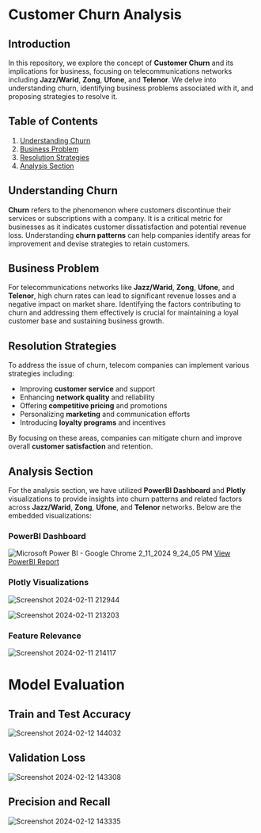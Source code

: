 # Customer Churn Analysis 

## Introduction

In this repository, we explore the concept of **Customer Churn** and its implications for business, focusing on telecommunications networks including **Jazz/Warid**, **Zong**, **Ufone**, and **Telenor**. We delve into understanding churn, identifying business problems associated with it, and proposing strategies to resolve it.

## Table of Contents

1. [Understanding Churn](#understanding-churn)
2. [Business Problem](#business-problem)
3. [Resolution Strategies](#resolution-strategies)
4. [Analysis Section](#analysis-section)

## Understanding Churn

**Churn** refers to the phenomenon where customers discontinue their services or subscriptions with a company. It is a critical metric for businesses as it indicates customer dissatisfaction and potential revenue loss. Understanding **churn patterns** can help companies identify areas for improvement and devise strategies to retain customers.

## Business Problem

For telecommunications networks like **Jazz/Warid**, **Zong**, **Ufone**, and **Telenor**, high churn rates can lead to significant revenue losses and a negative impact on market share. Identifying the factors contributing to churn and addressing them effectively is crucial for maintaining a loyal customer base and sustaining business growth.

## Resolution Strategies

To address the issue of churn, telecom companies can implement various strategies including:

- Improving **customer service** and support
- Enhancing **network quality** and reliability
- Offering **competitive pricing** and promotions
- Personalizing **marketing** and communication efforts
- Introducing **loyalty programs** and incentives

By focusing on these areas, companies can mitigate churn and improve overall **customer satisfaction** and retention.

## Analysis Section

For the analysis section, we have utilized **PowerBI Dashboard** and **Plotly** visualizations to provide insights into churn patterns and related factors across **Jazz/Warid**, **Zong**, **Ufone**, and **Telenor** networks. Below are the embedded visualizations:

### PowerBI Dashboard

![Microsoft Power BI - Google Chrome 2_11_2024 9_24_05 PM](https://github.com/Shahzeb-A/Pakistan-Telecom-Churn/assets/63748662/e2c80e0f-dfc0-429b-a265-82765f1f7ff7)
[View PowerBI Report](https://app.powerbi.com/view?r=eyJrIjoiMDY1MzJjMWItOGU1NS00MjZhLWFkYzAtMDE5YjgyYzNlNWEyIiwidCI6IjViNzNkYWY5LTEyNWItNDZiNy1hY2ZmLTNkNjY2YmY5NGIwOSIsImMiOjl9)

### Plotly Visualizations

![Screenshot 2024-02-11 212944](https://github.com/Shahzeb-A/Pakistan-Telecom-Churn/assets/63748662/e152eada-efb1-494c-8914-d5e3bb976378)

![Screenshot 2024-02-11 213203](https://github.com/Shahzeb-A/Pakistan-Telecom-Churn/assets/63748662/163fc3f1-372c-4d5f-bbb9-c4aee147709c)

### Feature Relevance
![Screenshot 2024-02-11 214117](https://github.com/Shahzeb-A/Pakistan-Telecom-Churn/assets/63748662/4c20491e-a0ad-4c3d-8640-543ffa0ddba8)


# Model Evaluation

## Train and Test Accuracy
![Screenshot 2024-02-12 144032](https://github.com/Shahzeb-A/Pakistan-Telecom-Churn/assets/63748662/4b9cdd0f-b899-4ba6-8200-22f28d7c606a)


## Validation Loss
![Screenshot 2024-02-12 143308](https://github.com/Shahzeb-A/Pakistan-Telecom-Churn/assets/63748662/fd2599f9-0bab-4d7f-9da1-8ec07843d424)

## Precision and Recall
![Screenshot 2024-02-12 143335](https://github.com/Shahzeb-A/Pakistan-Telecom-Churn/assets/63748662/8d9ef48a-c0a4-442b-81fc-0f08813d50bb)





